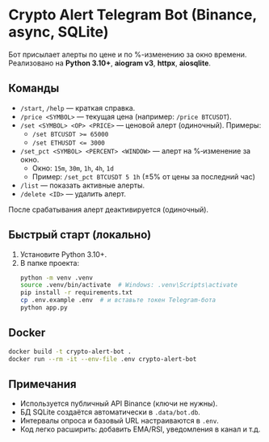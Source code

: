 # Crypto Alert Telegram Bot (Binance, async, SQLite)

Бот присылает алерты по цене и по %-изменению за окно времени.
Реализовано на **Python 3.10+**, **aiogram v3**, **httpx**, **aiosqlite**.

## Команды
- `/start`, `/help` — краткая справка.
- `/price <SYMBOL>` — текущая цена (например: `/price BTCUSDT`).
- `/set <SYMBOL> <OP> <PRICE>` — ценовой алерт (одиночный). Примеры:
  - `/set BTCUSDT >= 65000`
  - `/set ETHUSDT <= 3000`
- `/set_pct <SYMBOL> <PERCENT> <WINDOW>` — алерт на %‑изменение за окно.
  - Окно: `15m`, `30m`, `1h`, `4h`, `1d`
  - Пример: `/set_pct BTCUSDT 5 1h` (±5% от цены за последний час)
- `/list` — показать активные алерты.
- `/delete <ID>` — удалить алерт.

После срабатывания алерт деактивируется (одиночный).

## Быстрый старт (локально)
1) Установите Python 3.10+.
2) В папке проекта:
   ```bash
   python -m venv .venv
   source .venv/bin/activate  # Windows: .venv\Scripts\activate
   pip install -r requirements.txt
   cp .env.example .env  # и вставьте токен Telegram-бота
   python app.py
   ```

## Docker
```bash
docker build -t crypto-alert-bot .
docker run --rm -it --env-file .env crypto-alert-bot
```

## Примечания
- Используется публичный API Binance (ключи не нужны).
- БД SQLite создаётся автоматически в `.data/bot.db`.
- Интервалы опроса и базовый URL настраиваются в `.env`.
- Код легко расширить: добавить EMA/RSI, уведомления в канал и т.д.
